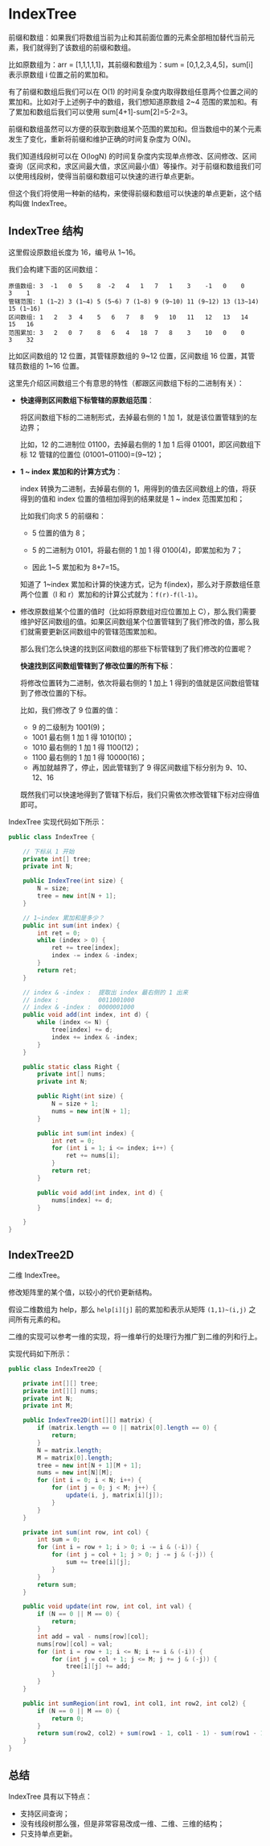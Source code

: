 # IndexTree

前缀和数组：如果我们将数组当前为止和其前面位置的元素全部相加替代当前元素，我们就得到了该数组的前缀和数组。

比如原数组为：arr = [1,1,1,1,1]，其前缀和数组为：sum = [0,1,2,3,4,5]，sum[i] 表示原数组 i 位置之前的累加和。

有了前缀和数组后我们可以在 O(1) 的时间复杂度内取得数组任意两个位置之间的累加和。比如对于上述例子中的数组，我们想知道原数组 2~4 范围的累加和。有了累加和数组后我们可以使用 sum[4+1]-sum[2]=5-2=3。

前缀和数组虽然可以方便的获取到数组某个范围的累加和。但当数组中的某个元素发生了变化，重新将前缀和维护正确的时间复杂度为 O(N)。

我们知道线段树可以在 O(logN) 的时间复杂度内实现单点修改、区间修改、区间查询（区间求和，求区间最大值，求区间最小值）等操作。对于前缀和数组我们可以使用线段树，使得当前缀和数组可以快速的进行单点更新。

但这个我们将使用一种新的结构，来使得前缀和数组可以快速的单点更新，这个结构叫做 IndexTree。

## IndexTree 结构

这里假设原数组长度为 16，编号从 1~16。

我们会构建下面的区间数组：

``` 
原值数组: 3  -1   0  5    8  -2   4   1   7   1    3    -1   0    0     3    1
管辖范围: 1 (1~2) 3 (1~4) 5 (5~6) 7 (1~8) 9 (9~10) 11 (9~12) 13 (13~14) 15 (1~16)
区间数组: 1   2   3  4    5   6   7   8   9   10   11   12   13   14    15   16
范围累加: 3   2   0  7    8   6   4   18  7   8    3    10   0    0     3    32       
```

比如区间数组的 12 位置，其管辖原数组的 9~12 位置，区间数组 16 位置，其管辖员数组的 1~16 位置。

这里先介绍区间数组三个有意思的特性（都跟区间数组下标的二进制有关）：

- **快速得到区间数组下标管辖的原数组范围**：

  将区间数组下标的二进制形式，去掉最右侧的 1 加 1，就是该位置管辖到的左边界；

  比如，12 的二进制位 01100，去掉最右侧的 1 加 1 后得 01001，即区间数组下标 12 管辖的位置位 (01001~01100)=(9~12)；

- **1 ~ index 累加和的计算方式为**：

  index 转换为二进制，去掉最右侧的 1，用得到的值去区间数组上的值，将获得到的值和 index 位置的值相加得到的结果就是 1 ~ index 范围累加和；

  比如我们向求 5 的前缀和：

  - 5 位置的值为 8；

  - 5 的二进制为 0101，将最右侧的 1 加 1 得 0100(4)，即累加和为 7；
  - 因此 1~5 累加和为 8+7=15。

  知道了 1~index 累加和计算的快速方式，记为 f(index)，那么对于原数组任意两个位置（l 和 r）累加和的计算公式就为：`f(r)-f(l-1)`。

- 修改原数组某个位置的值时（比如将原数组对应位置加上 C），那么我们需要维护好区间数组的值。如果区间数组某个位置管辖到了我们修改的值，那么我们就需要更新区间数组中的管辖范围累加和。

  那么我们怎么快速的找到区间数组的那些下标管辖到了我们修改的位置呢？

  **快速找到区间数组管辖到了修改位置的所有下标**：

  将修改位置转为二进制，依次将最右侧的 1 加上 1 得到的值就是区间数组管辖到了修改位置的下标。

  比如，我们修改了 9 位置的值：

  - 9 的二级制为 1001(9)；
  - 1001 最右侧 1 加 1 得 1010(10)；  
  - 1010 最右侧的 1 加 1 得 1100(12)；
  - 1100 最右侧的 1 加 1 得 10000(16)；
  - 再加就越界了，停止，因此管辖到了 9 得区间数组下标分别为 9、10、12、16

  既然我们可以快速地得到了管辖下标后，我们只需依次修改管辖下标对应得值即可。



IndexTree 实现代码如下所示：

```java
public class IndexTree {

    // 下标从 1 开始
    private int[] tree;
    private int N;

    public IndexTree(int size) {
        N = size;
        tree = new int[N + 1];
    }

    // 1~index 累加和是多少？
    public int sum(int index) {
        int ret = 0;
        while (index > 0) {
            ret += tree[index];
            index -= index & -index;
        }
        return ret;
    }

    // index & -index :  提取出 index 最右侧的 1 出来
    // index :           0011001000
    // index & -index :  0000001000
    public void add(int index, int d) {
        while (index <= N) {
            tree[index] += d;
            index += index & -index;
        }
    }

    public static class Right {
        private int[] nums;
        private int N;

        public Right(int size) {
            N = size + 1;
            nums = new int[N + 1];
        }

        public int sum(int index) {
            int ret = 0;
            for (int i = 1; i <= index; i++) {
                ret += nums[i];
            }
            return ret;
        }

        public void add(int index, int d) {
            nums[index] += d;
        }

    }
}
```

## IndexTree2D

二维 IndexTree。

修改矩阵里的某个值，以较小的代价更新结构。

假设二维数组为 help，那么 `help[i][j]` 前的累加和表示从矩阵 `(1,1)~(i,j)`  之间所有元素的和。

二维的实现可以参考一维的实现，将一维单行的处理行为推广到二维的列和行上。

实现代码如下所示：

```java
public class IndexTree2D {

	private int[][] tree;
	private int[][] nums;
	private int N;
	private int M;

	public IndexTree2D(int[][] matrix) {
		if (matrix.length == 0 || matrix[0].length == 0) {
			return;
		}
		N = matrix.length;
		M = matrix[0].length;
		tree = new int[N + 1][M + 1];
		nums = new int[N][M];
		for (int i = 0; i < N; i++) {
			for (int j = 0; j < M; j++) {
				update(i, j, matrix[i][j]);
			}
		}
	}

	private int sum(int row, int col) {
		int sum = 0;
		for (int i = row + 1; i > 0; i -= i & (-i)) {
			for (int j = col + 1; j > 0; j -= j & (-j)) {
				sum += tree[i][j];
			}
		}
		return sum;
	}

	public void update(int row, int col, int val) {
		if (N == 0 || M == 0) {
			return;
		}
		int add = val - nums[row][col];
		nums[row][col] = val;
		for (int i = row + 1; i <= N; i += i & (-i)) {
			for (int j = col + 1; j <= M; j += j & (-j)) {
				tree[i][j] += add;
			}
		}
	}

	public int sumRegion(int row1, int col1, int row2, int col2) {
		if (N == 0 || M == 0) {
			return 0;
		}
		return sum(row2, col2) + sum(row1 - 1, col1 - 1) - sum(row1 - 1, col2) - sum(row2, col1 - 1);
	}
}
```

## 总结

IndexTree 具有以下特点：

- 支持区间查询；
- 没有线段树那么强，但是非常容易改成一维、二维、三维的结构；
- 只支持单点更新。



